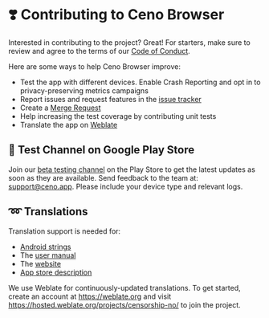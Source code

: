 # ❣️ Contributing to Ceno Browser
Interested in contributing to the project? Great! For starters, make sure to review and agree to the terms of our [Code of Conduct](CODE_OF_CONDUCT.md).

Here are some ways to help Ceno Browser improve:
* Test the app with different devices. Enable Crash Reporting and opt in to privacy-preserving metrics campaigns
* Report issues and request features in the [issue tracker](https://gitlab.com/ceno-app/ceno-android/-/issues)
* Create a [Merge Request](https://docs.gitlab.com/user/project/merge_requests/creating_merge_requests/)
* Help increasing the test coverage by contributing unit tests
* Translate the app on [Weblate](https://hosted.weblate.org/projects/censorship-no/)

## 🧪 Test Channel on Google Play Store

Join our [beta testing channel](https://play.google.com/apps/testing/ie.equalit.ceno) on the Play Store to get the latest updates as soon as they are available. Send feedback to the team at: [support@ceno.app](mailto:support@ceno.app). Please include your device type and relevant logs.

## ➿ Translations
Translation support is needed for:
* [Android strings](https://hosted.weblate.org/projects/censorship-no/app/)
* The [user manual](https://hosted.weblate.org/projects/censorship-no/user-manual)
* The [website](https://hosted.weblate.org/projects/censorship-no/website/)
* [App store description](https://hosted.weblate.org/projects/censorship-no/play-store-listing/)

We use Weblate for continuously-updated translations. To get started, create an account at https://weblate.org and visit https://hosted.weblate.org/projects/censorship-no/ to join the project.
